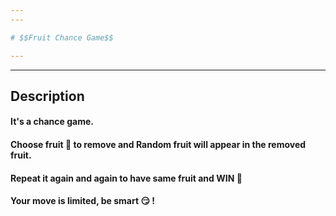 ```yaml
---
---

# $$Fruit Chance Game$$

---
```


---

## **Description**

#### It's a chance game.

#### **Choose fruit 🍎** to remove and Random fruit will appear in the removed fruit.

#### Repeat it again and again to **have same fruit and WIN 🥇**

#### Your move is limited, be smart 😏 !
